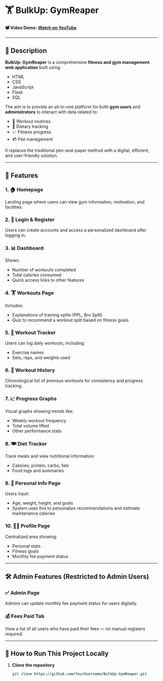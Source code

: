 # 🏋️ BulkUp: GymReaper

#### 📽️ Video Demo: [Watch on YouTube](https://youtu.be/4T4zizVljX8)

---

## 📌 Description

**BulkUp: GymReaper** is a comprehensive **fitness and gym management web application** built using:

- HTML
- CSS
- JavaScript
- Flask
- SQL

The aim is to provide an all-in-one platform for both **gym users** and **administrators** to interact with data related to:

- 💪 Workout routines  
- 🥗 Dietary tracking  
- 📈 Fitness progress  
- 💳 Fee management  

It replaces the traditional pen-and-paper method with a digital, efficient, and user-friendly solution.

---

## 🚀 Features

### 1. 🏠 Homepage
Landing page where users can view gym information, motivation, and facilities.

### 2. 🔐 Login & Register
Users can create accounts and access a personalized dashboard after logging in.

### 3. 📊 Dashboard
Shows:
- Number of workouts completed
- Total calories consumed
- Quick access links to other features

### 4. 🏋️ Workouts Page
Includes:
- Explanations of training splits (PPL, Bro Split)
- Quiz to recommend a workout split based on fitness goals

### 5. 📘 Workout Tracker
Users can log daily workouts, including:
- Exercise names
- Sets, reps, and weights used

### 6. 📆 Workout History
Chronological list of previous workouts for consistency and progress tracking.

### 7. 📈 Progress Graphs
Visual graphs showing trends like:
- Weekly workout frequency
- Total volume lifted
- Other performance stats

### 8. 🍽️ Diet Tracker
Track meals and view nutritional information:
- Calories, protein, carbs, fats
- Food logs and summaries

### 9. 👤 Personal Info Page
Users input:
- Age, weight, height, and goals
- System uses this to personalize recommendations and estimate maintenance calories

### 10. 🙍‍♂️ Profile Page
Centralized area showing:
- Personal stats
- Fitness goals
- Monthly fee payment status

---

## 🛠️ Admin Features (Restricted to Admin Users)

### ✅ Admin Page
Admins can update monthly fee payment status for users digitally.

### 💰 Fees Paid Tab
View a list of all users who have paid their fees — no manual registers required.

---

## 📂 How to Run This Project Locally

1. **Clone the repository**
   ```bash
   git clone https://github.com/YourUsername/BulkUp-GymReaper.git